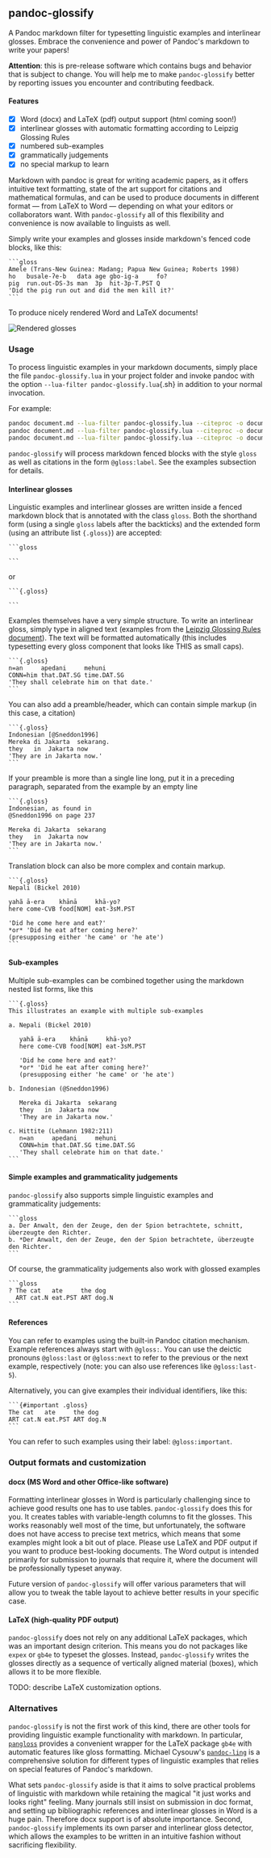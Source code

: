 
pandoc-glossify
-------------------

A Pandoc markdown filter for typesetting linguistic examples and interlinear glosses.
Embrace the convenience and power of Pandoc's markdown to write your papers!

**Attention**: this is pre-release software which contains bugs and behavior that
is subject to change. You will help me to make `pandoc-glossify` better by reporting
issues you encounter and contributing feedback. 

#### Features

 - [x] Word (docx) and LaTeX (pdf) output support (html coming soon!)
 - [x] interlinear glosses with automatic formatting according to Leipzig Glossing Rules
 - [x] numbered sub-examples
 - [x] grammatically judgements
 - [x] no special markup to learn

Markdown with pandoc is great for writing academic papers, as it offers intuitive 
text formatting, state of the art support for citations and mathematical formulas, 
and can be used to produce documents in different format — from LaTeX to Word — 
depending on what your editors or collaborators want. With `pandoc-glossify` all 
of this flexibility and convenience is now available to linguists as well. 

Simply write your examples and glosses inside markdown's fenced code blocks, like this:

~~~
```gloss
Amele (Trans-New Guinea: Madang; Papua New Guinea; Roberts 1998)
ho   busale-ʔe-b   data age gbo-ig-a     fo?
pig  run.out-DS-3s man  3p  hit-3p-T.PST Q
'Did the pig run out and did the men kill it?'
```
~~~

To produce nicely rendered Word and LaTeX documents!

![Rendered glosses](./assets/gloss-example.webp)


### Usage

To process linguistic examples in your markdown documents, simply place the 
file `pandoc-glossify.lua` in your project folder and invoke pandoc with the 
option `--lua-filter pandoc-glossify.lua`{.sh} in addition to your normal invocation.

For example:

```sh
pandoc document.md --lua-filter pandoc-glossify.lua --citeproc -o document.tex
pandoc document.md --lua-filter pandoc-glossify.lua --citeproc -o document.pdf
pandoc document.md --lua-filter pandoc-glossify.lua --citeproc -o document.docx
```

`pandoc-glossify` will process markdown fenced blocks with the style `gloss` as well 
as citations in the form `@gloss:label`. See the examples subsection for details. 

#### Interlinear glosses

Linguistic examples and interlinear glosses are written inside a fenced markdown block 
that is annotated with the class `gloss`. Both the shorthand form (using a single 
`gloss` labels after the backticks) and the extended form (using an attribute list 
`{.gloss}`) are accepted:

~~~
```gloss

```
~~~

or

~~~
```{.gloss}

```
~~~

Examples themselves have a very simple structure. To write an interlinear gloss, 
simply type in aligned text (examples from the 
[Leipzig Glossing Rules document](https://www.eva.mpg.de/lingua/pdf/Glossing-Rules.pdf)). 
The text will be formatted automatically (this includes typesetting every gloss component
that looks like THIS as small caps). 

~~~
```{.gloss}
n=an     apedani     mehuni
CONN=him that.DAT.SG time.DAT.SG 
'They shall celebrate him on that date.'
```
~~~

You can also add a preamble/header, which can contain simple markup (in this case, 
a citation)

~~~
```{.gloss}
Indonesian [@Sneddon1996]
Mereka di Jakarta  sekarang.
they   in  Jakarta now 
'They are in Jakarta now.'
```
~~~

If your preamble is more than a single line long, put it in a preceding paragraph, 
separated from the example by an empty line 

~~~
```{.gloss}
Indonesian, as found in 
@Sneddon1996 on page 237

Mereka di Jakarta  sekarang
they   in  Jakarta now 
'They are in Jakarta now.'
```
~~~

Translation block can also be more complex and contain markup. 

~~~
```{.gloss}
Nepali (Bickel 2010)

yahã ā-era    khānā     khā-yo?
here come-CVB food[NOM] eat-3sM.PST

'Did he come here and eat?' 
*or* 'Did he eat after coming here?' 
(presupposing either 'he came' or 'he ate')
```
~~~

#### Sub-examples

Multiple sub-examples can be combined together using the markdown nested list forms, like
this

~~~
```{.gloss}
This illustrates an example with multiple sub-examples

a. Nepali (Bickel 2010) 
   
   yahã ā-era    khānā     khā-yo?
   here come-CVB food[NOM] eat-3sM.PST

   'Did he come here and eat?' 
   *or* 'Did he eat after coming here?' 
   (presupposing either 'he came' or 'he ate')

b. Indonesian (@Sneddon1996)

   Mereka di Jakarta  sekarang
   they   in  Jakarta now 
   'They are in Jakarta now.'

c. Hittite (Lehmann 1982:211)
   n=an     apedani     mehuni
   CONN=him that.DAT.SG time.DAT.SG 
   'They shall celebrate him on that date.'
```
~~~

#### Simple examples and grammaticality judgements

`pandoc-glossify` also supports simple linguistic examples and grammaticality judgements:

~~~
```gloss
a. Der Anwalt, den der Zeuge, den der Spion betrachtete, schnitt, überzeugte den Richter.
b. *Der Anwalt, den der Zeuge, den der Spion betrachtete, überzeugte den Richter.
```
~~~

Of course, the grammaticality judgements also work with glossed examples

~~~
```gloss
? The cat   ate     the dog
  ART cat.N eat.PST ART dog.N
```
~~~

#### References

You can refer to examples using the built-in Pandoc citation mechanism. Example
references always start with `@gloss:`. You can use the deictic pronouns `@gloss:last`
or `@gloss:next` to refer to the previous or the next example, respectively (note:
you can also use references like `@gloss:last-5`). 

Alternatively, you can give examples their individual identifiers, like this:

~~~
```{#important .gloss}
The cat   ate     the dog
ART cat.N eat.PST ART dog.N
```
~~~

You can refer to such examples using their label: `@gloss:important`. 

### Output formats and customization

#### docx (MS Word and other Office-like software)

Formatting interlinear glosses in Word is particularly challenging since to achieve 
good results one has to use tables. `pandoc-glossify` does this for you. It creates
tables with variable-length columns to fit the glosses. This works reasonably well
most of the time, but unfortunately, the software does not have access to precise
text metrics, which means that some examples might look a bit out of place. Please
use LaTeX and PDF output if you want to produce best-looking documents. The Word
output is intended primarily for submission to journals that require it, where the
document will be professionally typeset anyway. 

Future version of `pandoc-glossify` will offer various parameters that will allow
you to tweak the table layout to achieve better results in your specific case.

#### LaTeX (high-quality PDF output)

`pandoc-glossify` does not rely on any additional LaTeX packages, which was an
important design criterion. This means you do not packages like `expex` or `gb4e`
to typeset the glosses. Instead, `pandoc-glossify` writes the glosses directly
as a sequence of vertically aligned material (boxes), which allows it to be more
flexible. 

TODO: describe LaTeX customization options. 

### Alternatives

`pandoc-glossify` is not the first work of this kind, there are other tools for
providing linguistic example functionality with markdown. In particular, 
[`pangloss`](https://github.com/daemanos/pangloss) provides a convenient wrapper 
for the LaTeX package `gb4e` with automatic features like gloss formatting. 
Michael Cysouw's [`pandoc-ling`](https://github.com/cysouw/pandoc-ling) is a
comprehensive solution for different types of linguistic examples that relies
on special features of Pandoc's markdown. 

What sets `pandoc-glossify` aside is that it aims to solve practical problems of 
linguistic with markdown while retaining the magical "it just works and looks right"
feeling. Many journals still insist on submission in doc format, and setting up
bibliographic references and interlinear glosses in Word is a huge pain. Therefore
docx support is of absolute importance. Second, `pandoc-glossify` implements its own
parser and interlinear gloss detector, which allows the examples to be written in an 
intuitive fashion without sacrificing flexibility. 

